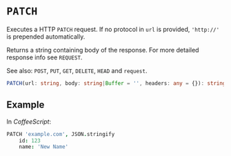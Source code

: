 # `PATCH`

Executes a HTTP `PATCH` request. If no protocol in `url` is provided, `'http://'` is prepended automatically.

Returns a string containing body of the response. For more detailed response info see `REQUEST`.

See also: `POST`, `PUT`, `GET`, `DELETE`, `HEAD` and `request`. 

```typescript
PATCH(url: string, body: string|Buffer = '', headers: any = {}): string
```

## Example

In *CoffeeScript*:

```coffeescript
PATCH 'example.com', JSON.stringify
    id: 123
    name: 'New Name'
```
